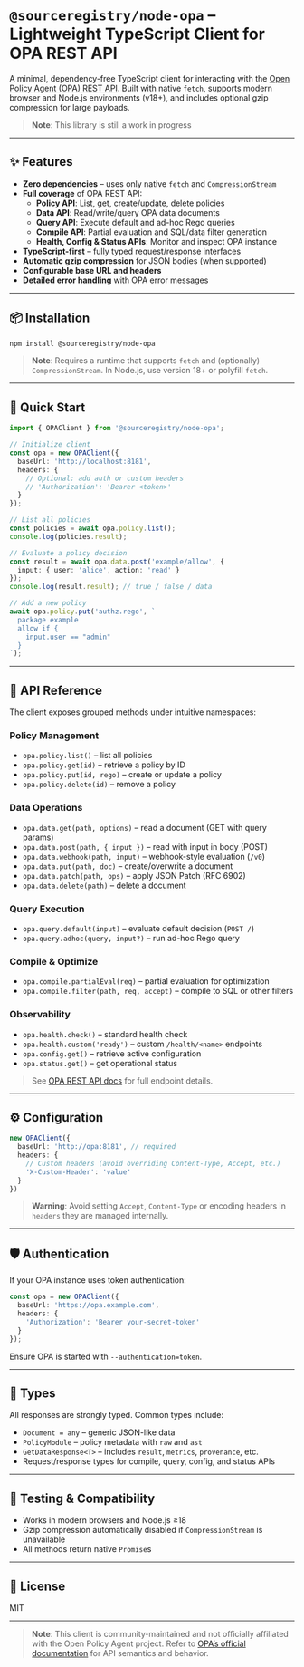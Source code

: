 # `@sourceregistry/node-opa` – Lightweight TypeScript Client for OPA REST API

A minimal, dependency-free TypeScript client for interacting with the [Open Policy Agent (OPA) REST API](https://www.openpolicyagent.org/docs/latest/rest-api/). Built with native `fetch`, supports modern browser and Node.js environments (v18+), and includes optional gzip compression for large payloads.

> **Note**: This library is still a work in progress

---

## ✨ Features

- **Zero dependencies** – uses only native `fetch` and `CompressionStream`
- **Full coverage** of OPA REST API:
    - **Policy API**: List, get, create/update, delete policies
    - **Data API**: Read/write/query OPA data documents
    - **Query API**: Execute default and ad-hoc Rego queries
    - **Compile API**: Partial evaluation and SQL/data filter generation
    - **Health, Config & Status APIs**: Monitor and inspect OPA instance
- **TypeScript-first** – fully typed request/response interfaces
- **Automatic gzip compression** for JSON bodies (when supported)
- **Configurable base URL and headers**
- **Detailed error handling** with OPA error messages

---

## 📦 Installation

```bash
npm install @sourceregistry/node-opa
```

> **Note**: Requires a runtime that supports `fetch` and (optionally) `CompressionStream`. In Node.js, use version 18+ or polyfill `fetch`.

---

## 🚀 Quick Start

```ts
import { OPAClient } from '@sourceregistry/node-opa';

// Initialize client
const opa = new OPAClient({
  baseUrl: 'http://localhost:8181',
  headers: {
    // Optional: add auth or custom headers
    // 'Authorization': 'Bearer <token>'
  }
});

// List all policies
const policies = await opa.policy.list();
console.log(policies.result);

// Evaluate a policy decision
const result = await opa.data.post('example/allow', {
  input: { user: 'alice', action: 'read' }
});
console.log(result.result); // true / false / data

// Add a new policy
await opa.policy.put('authz.rego', `
  package example
  allow if {
    input.user == "admin"
  }
`);
```

---

## 🔧 API Reference

The client exposes grouped methods under intuitive namespaces:

### Policy Management
- `opa.policy.list()` – list all policies
- `opa.policy.get(id)` – retrieve a policy by ID
- `opa.policy.put(id, rego)` – create or update a policy
- `opa.policy.delete(id)` – remove a policy

### Data Operations
- `opa.data.get(path, options)` – read a document (GET with query params)
- `opa.data.post(path, { input })` – read with input in body (POST)
- `opa.data.webhook(path, input)` – webhook-style evaluation (`/v0`)
- `opa.data.put(path, doc)` – create/overwrite a document
- `opa.data.patch(path, ops)` – apply JSON Patch (RFC 6902)
- `opa.data.delete(path)` – delete a document

### Query Execution
- `opa.query.default(input)` – evaluate default decision (`POST /`)
- `opa.query.adhoc(query, input?)` – run ad-hoc Rego query

### Compile & Optimize
- `opa.compile.partialEval(req)` – partial evaluation for optimization
- `opa.compile.filter(path, req, accept)` – compile to SQL or other filters

### Observability
- `opa.health.check()` – standard health check
- `opa.health.custom('ready')` – custom `/health/<name>` endpoints
- `opa.config.get()` – retrieve active configuration
- `opa.status.get()` – get operational status

> See [OPA REST API docs](https://www.openpolicyagent.org/docs/latest/rest-api/) for full endpoint details.

---

## ⚙️ Configuration

```ts
new OPAClient({
  baseUrl: 'http://opa:8181', // required
  headers: {
    // Custom headers (avoid overriding Content-Type, Accept, etc.)
    'X-Custom-Header': 'value'
  }
})
```

> **Warning**: Avoid setting `Accept`, `Content-Type` or encoding headers in `headers` they are managed internally.

---

## 🛡️ Authentication

If your OPA instance uses token authentication:

```ts
const opa = new OPAClient({
  baseUrl: 'https://opa.example.com',
  headers: {
    'Authorization': 'Bearer your-secret-token'
  }
});
```

Ensure OPA is started with `--authentication=token`.

---

## 📄 Types

All responses are strongly typed. Common types include:

- `Document = any` – generic JSON-like data
- `PolicyModule` – policy metadata with `raw` and `ast`
- `GetDataResponse<T>` – includes `result`, `metrics`, `provenance`, etc.
- Request/response types for compile, query, config, and status APIs

---

## 🧪 Testing & Compatibility

- Works in modern browsers and Node.js ≥18
- Gzip compression automatically disabled if `CompressionStream` is unavailable
- All methods return native `Promise`s

---

## 📄 License

MIT

---

> **Note**: This client is community-maintained and not officially affiliated with the Open Policy Agent project. Refer to [OPA’s official documentation](https://www.openpolicyagent.org/docs/latest/) for API semantics and behavior.
